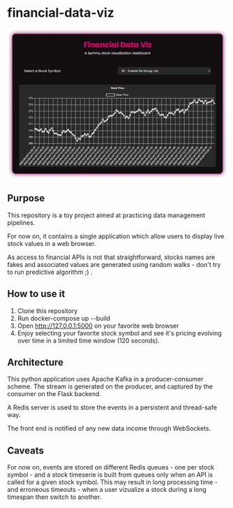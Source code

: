# financial-data-viz

![Printscreen](ressources/printscreen.gif)

## Purpose
This repository is a toy project aimed at practicing data management pipelines.

For now on, it contains a single application which allow users to display live stock values in a web browser.

As access to financial APIs is not that straightforward, stocks names are fakes and associated values are generated using random walks - don't try to run predictive algorithm ;) .

## How to use it
1. Clone this repository
2. Run docker-compose up --build
3. Open http://127.0.0.1:5000 on your favorite web browser
4. Enjoy selecting your favorite stock symbol and see it's pricing evolving over time in a limited time window (120 seconds).

## Architecture
This python application uses Apache Kafka in a producer-consumer scheme.
The stream is generated on the producer, and captured by the consumer on the Flask backend.

A Redis server is used to store the events in a persistent and thread-safe way.

The front end is notified of any new data income through WebSockets.

## Caveats
For now on, events are stored on different Redis queues - one per stock symbol - and a stock timeserie is built from queues only when an API is called for a given stock symbol. This may result in long processing time  - and erroneous timeouts - when a user vizualize a stock during a long timespan then switch to another.

